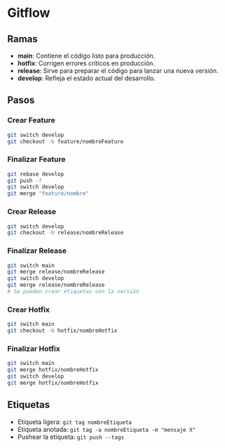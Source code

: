 # Gitflow

## Ramas

- **main**: Contiene el código listo para producción.
- **hotfix**: Corrigen errores críticos en producción.
- **release**: Sirve para preparar el código para lanzar una nueva versión.
- **develop**: Refleja el estado actual del desarrollo.

## Pasos

### Crear Feature
```bash
git switch develop
git checkout -b feature/nombreFeature
```

### Finalizar Feature
```bash
git rebase develop
git push -f
git switch develop
git merge "feature/nombre"
```

### Crear Release
```bash
git switch develop
git checkout -b release/nombreRelease
```

### Finalizar Release
```bash
git switch main
git merge release/nombreRelease
git switch develop
git merge release/nombreRelease
# Se pueden crear etiquetas con la versión
```

### Crear Hotfix
```bash
git switch main
git checkout -b hotfix/nombreHotfix
```

### Finalizar Hotfix
```bash
git switch main
git merge hotfix/nombreHotfix
git switch develop
git merge hotfix/nombreHotfix
```

## Etiquetas

- Etiqueta ligera: `git tag nombreEtiqueta`
- Etiqueta anotada: `git tag -a nombreEtiqueta -m "mensaje X"`
- Pushear la etiqueta: `git push --tags`
